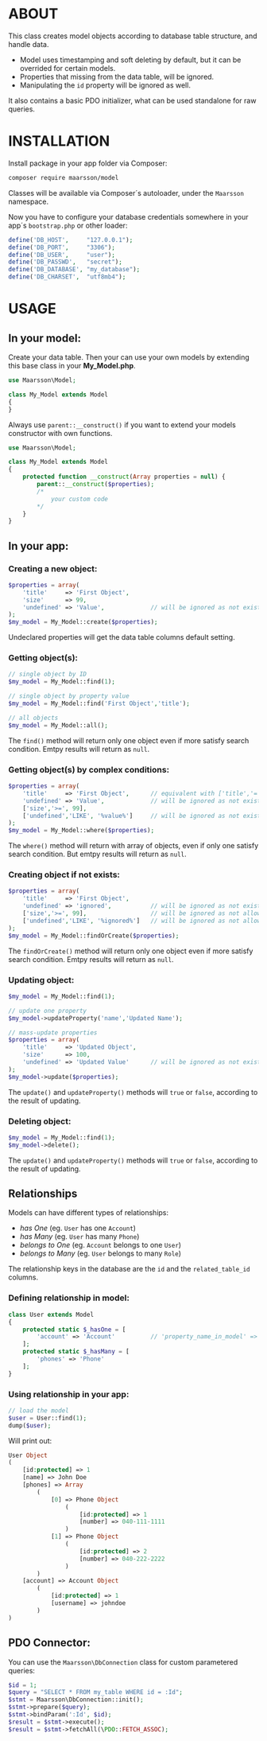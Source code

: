 # ABOUT

This class creates model objects according to database table structure, and handle data.
- Model uses timestamping and soft deleting by default, but it can be overrided for certain models.
- Properties that missing from the data table, will be ignored.
- Manipulating the `id` property will be ignored as well.

It also contains a basic PDO initializer, what can be used standalone for raw queries.

# INSTALLATION
Install package in your app folder via Composer:
```sh
composer require maarsson/model
```
Classes will be available via Composer´s autoloader, under the `Maarsson` namespace.

Now you have to configure your database credentials somewhere in your app´s `bootstrap.php` or other loader:
```php
define('DB_HOST',     "127.0.0.1");
define('DB_PORT',     "3306");
define('DB_USER',     "user");
define('DB_PASSWD',   "secret");
define('DB_DATABASE', "my_database");
define('DB_CHARSET',  "utf8mb4");
```


# USAGE

## In your model:

Create your data table. Then your can use your own models by extending this base class in your **My_Model.php**.
```php
use Maarsson\Model;

class My_Model extends Model
{
}
```

Always use `parent::__construct()` if you want to extend your models constructor with own functions.
```php
use Maarsson\Model;

class My_Model extends Model
{
    protected function __construct(Array properties = null) {
        parent::__construct($properties);
        /*
            your custom code
        */
    }
}
```

## In your app:

### Creating a new object:

```php
$properties = array(
    'title'     => 'First Object',
    'size'      => 99,
    'undefined' => 'Value',             // will be ignored as not existing property
);
$my_model = My_Model::create($properties);
```

Undeclared properties will get the data table columns default setting.


### Getting object(s):

```php
// single object by ID
$my_model = My_Model::find(1);

// single object by property value
$my_model = My_Model::find('First Object','title');

// all objects
$my_model = My_Model::all();
```

The `find()` method will return only one object even if more satisfy search condition. 
Emtpy results will return as `null`.


### Getting object(s) by complex conditions:
```php
$properties = array(
    'title'     => 'First Object',      // equivalent with ['title','=', 'First Object']
    'undefined' => 'Value',             // will be ignored as not existing property
    ['size','>=', 99],
    ['undefined','LIKE', '%value%']     // will be ignored as not existing property
);
$my_model = My_Model::where($properties);
```
The `where()` method will return with array of objects, even if only one satisfy search condition. 
But emtpy results will return as `null`.


### Creating object if not exists:
```php
$properties = array(
    'title'     => 'First Object',
    'undefined' => 'ignored',           // will be ignored as not existing property
    ['size','>=', 99],                  // will be ignored as not allowed
    ['undefined','LIKE', '%ignored%']   // will be ignored as not allowed
);
$my_model = My_Model::findOrCreate($properties);
```
The `findOrCreate()` method will return only one object even if more satisfy search condition. 
Emtpy results will return as `null`.


### Updating object:
```php
$my_model = My_Model::find(1);

// update one property
$my_model->updateProperty('name','Updated Name');

// mass-update properties
$properties = array(
    'title'     => 'Updated Object',
    'size'      => 100,
    'undefined' => 'Updated Value'      // will be ignored as not existing property
);
$my_model->update($properties);
```
The `update()` and `updateProperty()` methods will `true` or `false`, according to the result of updating.


### Deleting object:
```php
$my_model = My_Model::find(1);
$my_model->delete();
```
The `update()` and `updateProperty()` methods will `true` or `false`, according to the result of updating.


## Relationships

Models can have different types of relationships:
- *has One* (eg. `User` has one `Account`)
- *has Many* (eg. `User` has many `Phone`)
- *belongs to One* (eg. `Account` belongs to one `User`)
- *belongs to Many* (eg. `User` belongs to many `Role`)

The relationship keys in the database are the `id` and the `related_table_id` columns.

### Defining relationship in model:

```php
class User extends Model
{
    protected static $_hasOne = [
        'account' => 'Account'          // 'property_name_in_model' => 'Existing_Model'
    ];
    protected static $_hasMany = [
        'phones' => 'Phone'
    ];
}
```

### Using relationship in your app:

```php
// load the model
$user = User::find(1);
dump($user);
```
Will print out:
```php
User Object
(
    [id:protected] => 1
    [name] => John Doe
    [phones] => Array
        (
            [0] => Phone Object
                (
                    [id:protected] => 1
                    [number] => 040-111-1111
                )
            [1] => Phone Object
                (
                    [id:protected] => 2
                    [number] => 040-222-2222
                )
        )
    [account] => Account Object
        (
            [id:protected] => 1
            [username] => johndoe
        )
)
```

## PDO Connector:

You can use the `Maarsson\DbConnection` class for custom parametered queries:

```php
$id = 1;
$query = "SELECT * FROM my_table WHERE id = :Id";
$stmt = Maarsson\DbConnection::init();
$stmt->prepare($query);
$stmt->bindParam(':Id', $id);
$result = $stmt->execute();
$result = $stmt->fetchAll(\PDO::FETCH_ASSOC);
```
